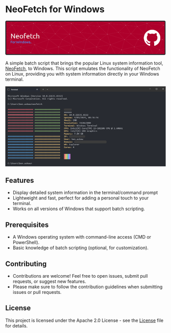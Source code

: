 # NeoFetch for Windows

![ScreenShot](/raw/master/neofetch-banner.png)

A simple batch script that brings the popular Linux system information tool, [NeoFetch](https://github.com/dylanaraps/neofetch), to Windows. This script emulates the functionality of NeoFetch on Linux, providing you with system information directly in your Windows terminal.

![ScreenShot](/raw/master/neofetch-cmd.png)

## Features

- Display detailed system information in the terminal/command prompt
- Lightweight and fast, perfect for adding a personal touch to your terminal.
- Works on all versions of Windows that support batch scripting.

## Prerequisites

- A Windows operating system with command-line access (CMD or PowerShell).
- Basic knowledge of batch scripting (optional, for customization).

## Contributing

- Contributions are welcome! Feel free to open issues, submit pull requests, or suggest new features.
- Please make sure to follow the contribution guidelines when submitting issues or pull requests.

## License

This project is licensed under the Apache 2.0 License - see the [License](/LICENSE) file for details.

